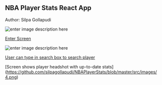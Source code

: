 ## NBA Player Stats React App

Author: Silpa Gollapudi

![enter image description here](https://viterbicareers.usc.edu/wp-content/uploads/2018/06/NBA-logo.jpg)

[Enter Screen](https://github.com/silpagollapudi/NBAPlayerStats/blob/master/src/images/1.png)

![enter image description here](https://github.com/silpagollapudi/NBAPlayerStats/blob/master/src/images/2.png)

[User can type in search box to search player](https://github.com/silpagollapudi/NBAPlayerStats/blob/master/src/images/3.png)

[Screen shows player headshot with up-to-date stats] (https://github.com/silpagollapudi/NBAPlayerStats/blob/master/src/images/4.png)




